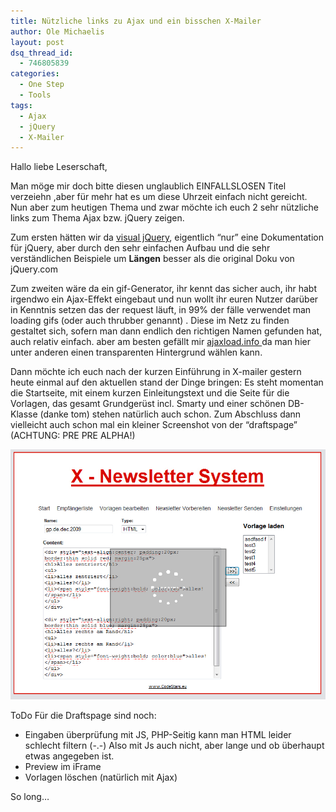 ```yaml
---
title: Nützliche links zu Ajax und ein bisschen X-Mailer
author: Ole Michaelis
layout: post
dsq_thread_id:
  - 746805839
categories:
  - One Step
  - Tools
tags:
  - Ajax
  - jQuery
  - X-Mailer
---
```


Hallo liebe Leserschaft,

Man möge mir doch bitte diesen unglaublich EINFALLSLOSEN Titel verzeiehn ,aber für mehr hat es um diese Uhrzeit einfach nicht gereicht. Nun aber zum heutigen Thema und zwar möchte ich euch 2 sehr nützliche links zum Thema Ajax bzw. jQuery zeigen.

Zum ersten hätten wir da [visual jQuery][1], eigentlich “nur” eine Dokumentation für jQuery, aber durch den sehr einfachen Aufbau und die sehr verständlichen Beispiele um **Längen** besser als die original Doku von jQuery.com

 [1]: http://visualjquery.com/ "visual jQuery"

Zum zweiten wäre da ein gif-Generator, ihr kennt das sicher auch, ihr habt irgendwo ein Ajax-Effekt eingebaut und nun wollt ihr euren Nutzer darüber in Kenntnis setzen das der request läuft, in 99% der fälle verwendet man loading gifs (oder auch thrubber genannt) . Diese im Netz zu finden gestaltet sich, sofern man dann endlich den richtigen Namen gefunden hat, auch relativ einfach. aber am besten gefällt mir [ajaxload.info ][2]da man hier unter anderen einen transparenten Hintergrund wählen kann.

 [2]: http://www.ajaxload.info/ "Ajaxload.info"

Dann möchte ich euch nach der kurzen Einführung in X-mailer gestern heute einmal auf den aktuellen stand der Dinge bringen: Es steht momentan die Startseite, mit einem kurzen Einleitungstext und die Seite für die Vorlagen, das gesamt Grundgerüst incl. Smarty und einer schönen DB-Klasse (danke tom) stehen natürlich auch schon. Zum Abschluss dann vielleicht auch schon mal ein kleiner Screenshot von der “draftspage” (ACHTUNG: PRE PRE ALPHA!)

[![X-Mailer drafts alpha][3]][3]

 [3]: /assets/uploads/2009/09/codestars_drafts_screen.jpg

ToDo Für die Draftspage sind noch:

*   Eingaben überprüfung mit JS, PHP-Seitig kann man HTML leider schlecht filtern (-.-) Also mit Js auch nicht, aber lange und ob überhaupt etwas angegeben ist.
*   Preview im iFrame
*   Vorlagen löschen (natürlich mit Ajax)

So long…


